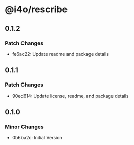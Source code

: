 # @i4o/rescribe

## 0.1.2

### Patch Changes

-   fe6ac22: Update readme and package details

## 0.1.1

### Patch Changes

-   90ed614: Update license, readme, and package details

## 0.1.0

### Minor Changes

-   0b6ba2c: Initial Version
